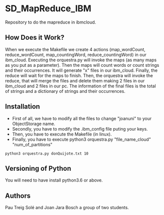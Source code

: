 # SD_MapReduce_IBM
Repository to do the mapreduce in ibmcloud.

## How Does it Work?

When we execute the Makefile we create 4 actions (map_wordCount, reduce_wordCount, map_countingWord, reduce_countingWord) in our
ibm_cloud.
Executing the orquestra.py will invoke the maps (as many maps as you put as a parameter). Then the maps will count words or count strings
and their occurrences. It will generate "x" files in our ibm_cloud. Finally, the reduce will wait for the maps to finish. Then, the
orquestra will invoke the reduce, that will merge the files and delete them making 2 files in our ibm_cloud and 2 files in our pc. The
information of the final files is the total of strings and a dictionary of strings and their occurrences.

## Installation

* First of all, we have to modify all the files to change "joanuni" to your ObjectStorage name.
* Secondly, you have to modify the .ibm_config file puting your keys.
* Then, you have to execute the Makefile (in linux).
* Finally, you have to execute python3 orquestra.py "file_name_cloud" "num_of_partitions"
```
python3 orquestra.py donQuijote.txt 10
```
## Versioning of Python

You will need to have install python3.6 or above.

## Authors

Pau Treig Solé and Joan Jara Bosch a group of two students.
